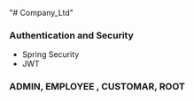 "# Company_Ltd" 

### Authentication and Security
- Spring Security
- JWT

### ADMIN, EMPLOYEE , CUSTOMAR, ROOT
